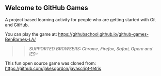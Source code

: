 ## Welcome to GitHub Games

A project based learning activity for people who are getting started with Git and GitHub.

You can play the game at: https://githubschool.github.io/github-games-BenBarnes-LA/

>> _*SUPPORTED BROWSERS*: Chrome, Firefox, Safari, Opera and IE9+_

This fun open source game was cloned from: https://github.com/jakesgordon/javascript-tetris
